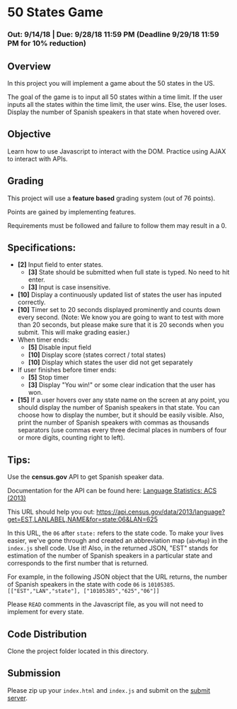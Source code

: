 # 50 States Game
### Out: 9/14/18 | Due: 9/28/18 11:59 PM (Deadline 9/29/18 11:59 PM for 10% reduction)

## Overview
In this project you will implement a game about the 50 states in the US.

The goal of the game is to input all 50 states within a time limit. If the user inputs all the states within the time limit, the user wins. Else, the user loses. Display the number of Spanish speakers in that state when hovered over.

## Objective
Learn how to use Javascript to interact with the DOM. Practice using AJAX to interact with APIs.

## Grading
This project will use a **feature based** grading system (out of 76 points).

Points are gained by implementing features.

Requirements must be followed and failure to follow them may result in a 0.

## Specifications:

- **[2]** Input field to enter states.
    + **[3]** State should be submitted when full state is typed. No need to hit enter.
    + **[3]** Input is case insensitive.
- **[10]** Display a continuously updated list of states the user has inputed correctly.
- **[10]** Timer set to 20 seconds displayed prominently and counts down every second. (Note: We know you are going to want to test with more than 20 seconds, but please make sure that it is 20 seconds when you submit. This will make grading easier.)
- When timer ends:
    - **[5]** Disable input field
    - **[10]** Display score (states correct / total states)
    - **[10]** Display which states the user did not get separately
- If user finishes before timer ends:
    - **[5]** Stop timer
    - **[3]** Display "You win!" or some clear indication that the user has won.
- **[15]** If a user hovers over any state name on the screen at any point, you should display the number of Spanish speakers in that state. You can choose how to display the number, but it should be easily visible. Also, print the number of Spanish speakers with commas as thousands separators (use commas every three decimal places in numbers of four or more digits, counting right to left).

## Tips:

Use the **census.gov** API to get Spanish speaker data.

Documentation for the API can be found here: [Language Statistics: ACS (2013)](https://www.census.gov/data/developers/data-sets/language-stats.html)

This URL should help you out:
https://api.census.gov/data/2013/language?get=EST,LANLABEL,NAME&for=state:06&LAN=625

In this URL, the `06` after `state:` refers to the state code. To make your lives easier, we've gone through and created an abbreviation map (`abvMap`) in the `index.js` shell code. Use it! Also, in the returned JSON, "EST" stands for estimation of the number of Spanish speakers in a particular state and corresponds to the first number that is returned.

For example, in the following JSON object that the URL returns, the number of Spanish speakers in the state with code `06` is `10105385`.
`[["EST","LAN","state"],
["10105385","625","06"]]`

Please ``READ`` comments in the Javascript file, as you will not need to implement for every state.

## Code Distribution
Clone the project folder located in this directory.

## Submission
Please zip up your `index.html` and `index.js` and submit on the [submit server](submit.cs.umd.edu).
